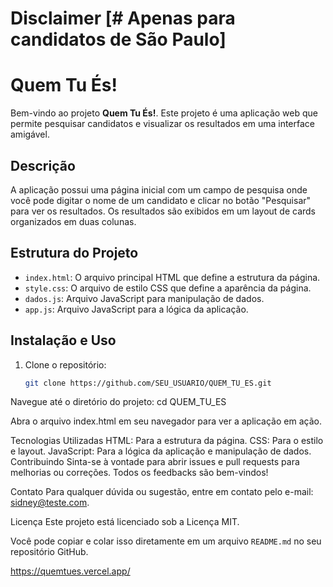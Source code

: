# Disclaimer [# Apenas para candidatos de São Paulo]

# Quem Tu És!

Bem-vindo ao projeto **Quem Tu És!**. Este projeto é uma aplicação web que permite pesquisar candidatos e visualizar os resultados em uma interface amigável.

## Descrição

A aplicação possui uma página inicial com um campo de pesquisa onde você pode digitar o nome de um candidato e clicar no botão "Pesquisar" para ver os resultados. Os resultados são exibidos em um layout de cards organizados em duas colunas.

## Estrutura do Projeto

- `index.html`: O arquivo principal HTML que define a estrutura da página.
- `style.css`: O arquivo de estilo CSS que define a aparência da página.
- `dados.js`: Arquivo JavaScript para manipulação de dados.
- `app.js`: Arquivo JavaScript para a lógica da aplicação.

## Instalação e Uso

1. Clone o repositório:
   ```bash
   git clone https://github.com/SEU_USUARIO/QUEM_TU_ES.git
   
Navegue até o diretório do projeto:
cd QUEM_TU_ES

Abra o arquivo index.html em seu navegador para ver a aplicação em ação.

Tecnologias Utilizadas
HTML: Para a estrutura da página.
CSS: Para o estilo e layout.
JavaScript: Para a lógica da aplicação e manipulação de dados.
Contribuindo
Sinta-se à vontade para abrir issues e pull requests para melhorias ou correções. Todos os feedbacks são bem-vindos!

Contato
Para qualquer dúvida ou sugestão, entre em contato pelo e-mail: sidney@teste.com.

Licença
Este projeto está licenciado sob a Licença MIT.

Você pode copiar e colar isso diretamente em um arquivo `README.md` no seu repositório GitHub.

https://quemtues.vercel.app/

